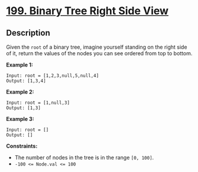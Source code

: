 # [199. Binary Tree Right Side View](https://leetcode.com/problems/minimum-size-subarray-sum/)

## Description
Given the `root` of a binary tree, imagine yourself standing on the right side of it, return the values of the nodes you can see ordered from top to bottom.

**Example 1:**
```
Input: root = [1,2,3,null,5,null,4]
Output: [1,3,4]
```

**Example 2:**
```
Input: root = [1,null,3]
Output: [1,3]
```

**Example 3:**
```
Input: root = []
Output: []
```

**Constraints:**
- The number of nodes in the tree is in the range `[0, 100]`.
- `-100 <= Node.val <= 100`
